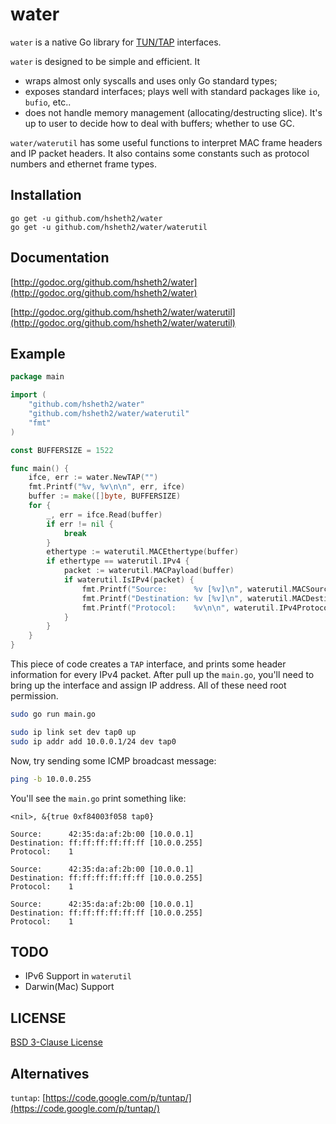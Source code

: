 # water
`water` is a native Go library for [TUN/TAP](http://en.wikipedia.org/wiki/TUN/TAP) interfaces.

`water` is designed to be simple and efficient. It

* wraps almost only syscalls and uses only Go standard types;
* exposes standard interfaces; plays well with standard packages like `io`, `bufio`, etc..
* does not handle memory management (allocating/destructing slice). It's up to user to decide how to deal with buffers; whether to use GC.

`water/waterutil` has some useful functions to interpret MAC frame headers and IP packet headers. It also contains some constants such as protocol numbers and ethernet frame types.

## Installation
```
go get -u github.com/hsheth2/water
go get -u github.com/hsheth2/water/waterutil
```

## Documentation
[http://godoc.org/github.com/hsheth2/water](http://godoc.org/github.com/hsheth2/water)

[http://godoc.org/github.com/hsheth2/water/waterutil](http://godoc.org/github.com/hsheth2/water/waterutil)

## Example

```go
package main

import (
	"github.com/hsheth2/water"
	"github.com/hsheth2/water/waterutil"
	"fmt"
)

const BUFFERSIZE = 1522

func main() {
	ifce, err := water.NewTAP("")
	fmt.Printf("%v, %v\n\n", err, ifce)
	buffer := make([]byte, BUFFERSIZE)
	for {
		_, err = ifce.Read(buffer)
		if err != nil {
			break
		}
		ethertype := waterutil.MACEthertype(buffer)
		if ethertype == waterutil.IPv4 {
			packet := waterutil.MACPayload(buffer)
			if waterutil.IsIPv4(packet) {
				fmt.Printf("Source:      %v [%v]\n", waterutil.MACSource(buffer), waterutil.IPv4Source(packet))
				fmt.Printf("Destination: %v [%v]\n", waterutil.MACDestination(buffer), waterutil.IPv4Destination(packet))
				fmt.Printf("Protocol:    %v\n\n", waterutil.IPv4Protocol(packet))
			}
		}
	}
}
```

This piece of code creates a `TAP` interface, and prints some header information for every IPv4 packet. After pull up the `main.go`, you'll need to bring up the interface and assign IP address. All of these need root permission.

```bash
sudo go run main.go
```

```bash
sudo ip link set dev tap0 up
sudo ip addr add 10.0.0.1/24 dev tap0
```

Now, try sending some ICMP broadcast message:
```bash
ping -b 10.0.0.255
```

You'll see the `main.go` print something like:
```
<nil>, &{true 0xf84003f058 tap0}

Source:      42:35:da:af:2b:00 [10.0.0.1]
Destination: ff:ff:ff:ff:ff:ff [10.0.0.255]
Protocol:    1

Source:      42:35:da:af:2b:00 [10.0.0.1]
Destination: ff:ff:ff:ff:ff:ff [10.0.0.255]
Protocol:    1

Source:      42:35:da:af:2b:00 [10.0.0.1]
Destination: ff:ff:ff:ff:ff:ff [10.0.0.255]
Protocol:    1
```

## TODO
* IPv6 Support in `waterutil`
* Darwin(Mac) Support

## LICENSE
[BSD 3-Clause License](http://opensource.org/licenses/BSD-3-Clause)

## Alternatives
`tuntap`: [https://code.google.com/p/tuntap/](https://code.google.com/p/tuntap/)
